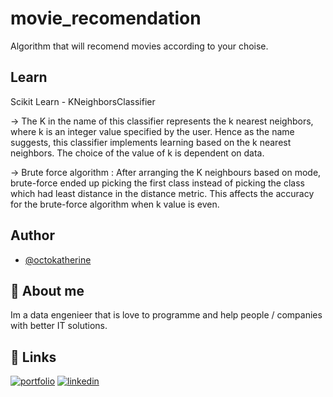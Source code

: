 
# movie_recomendation

Algorithm that will recomend movies according to your choise.

## Learn

Scikit Learn - KNeighborsClassifier

-> The K in the name of this classifier represents the k nearest neighbors, where k is an integer value specified by the user. Hence as the name suggests, this classifier implements learning based on the k nearest neighbors. The choice of the value of k is dependent on data.

-> Brute force algorithm : After arranging the K neighbours based on mode, brute-force ended up picking the first class instead of picking the class which had least distance in the distance metric. This affects the accuracy for the brute-force algorithm when k value is even.


## Author

- [@octokatherine](https://github.com/Claudiojpj)


## 🚀 About me
Im a data engenieer that is love to programme and help people / companies with better IT solutions.


## 🔗 Links
[![portfolio](https://img.shields.io/badge/my_portfolio-000?style=for-the-badge&logo=ko-fi&logoColor=white)](https://github.com/Claudiojpj)
[![linkedin](https://img.shields.io/badge/linkedin-0A66C2?style=for-the-badge&logo=linkedin&logoColor=white)](https://www.linkedin.com/in/claudiojpj/)

